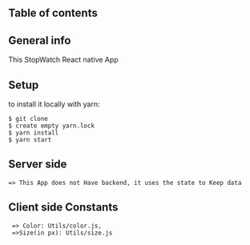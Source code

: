 ## Table of contents


## General info

This StopWatch React native App

## Setup 

to install it locally with yarn:

```
$ git clone 
$ create empty yarn.lock
$ yarn install
$ yarn start

```

## Server side 
```
=> This App does not Have backend, it uses the state to Keep data

```

## Client side Constants

```
 => Color: Utils/color.js,
 =>Size(in px): Utils/size.js 

```













